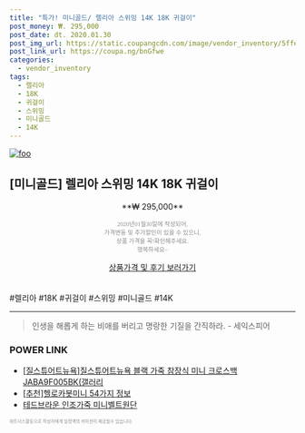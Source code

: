 ```yaml
--- 
title: "특가! 미니골드/ 렐리아 스위밍 14K 18K 귀걸이" 
post_money: ₩. 295,000 
post_date: dt. 2020.01.30 
post_img_url: https://static.coupangcdn.com/image/vendor_inventory/5ffe/fe8a51d4cb2390a9e07d5a3eccecfacc699d16a8408656184e7bd1acf55a.jpg 
post_link_url: https://coupa.ng/bnGfwe 
categories: 
  - vendor_inventory 
tags: 
  - 렐리아 
  - 18K 
  - 귀걸이 
  - 스위밍 
  - 미니골드 
  - 14K 
--- 
```

[![foo](https://static.coupangcdn.com/image/vendor_inventory/5ffe/fe8a51d4cb2390a9e07d5a3eccecfacc699d16a8408656184e7bd1acf55a.jpg)](https://coupa.ng/bnGfwe) 

## [미니골드] 렐리아 스위밍 14K 18K 귀걸이 
<p style="text-align: center;">**₩ 295,000**</p> 
<p style="text-align: center;"><span style="color: #898c8f; font-family: Georgia,Times,serif; font-size: 0.75em;">2020년01월30일에 작성되어, <br>가격변동 및 추가할인이 있을 수 있으니,<br> 상품 가격을 꼭!확인해주세요.<br>행복하세요~</span> 
</p>	 
<div markdown="0" style="text-align: center;"><a href="https://coupa.ng/bnGfwe" class="btn btn--success">상품가격 및 후기 보러가기</a></div> 
<br><br> 
  #렐리아 #18K #귀걸이 #스위밍 #미니골드 #14K 
<hr> 

> 인생을 해롭게 하는 비애를 버리고 명랑한 기질을 간직하라. - 세익스피어 


### POWER LINK

* <a href="https://blog.naver.com/sakai111/221779481706" target="_blank">[질스튜어트뉴욕]질스튜어트뉴욕 블랙 가죽 참장식 미니 크로스백 JABA9F005BK(갤러리</a>
* <a href="https://blog.naver.com/fasyy4321/221786243758" target="_blank">[추천]헬로카봇미니 54가지 정보</a>
* <a href="https://blog.naver.com/fasyy4321/221790824422" target="_blank">테드브라운 인조가죽 미니벨트원단</a>

<span style="color: #898c8f; font-family: Georgia,Times,serif; font-size: 0.55em;">파트너스활동으로 작성자에게 일정액의 커미션이 제공될수 있습니다.</span> 
